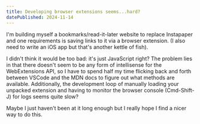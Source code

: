 ```yaml
---
title: Developing browser extensions seems...hard?
datePublished: 2024-11-14
---
```


I'm building myself a bookmarks/read-it-later website to replace Instapaper and one requirements is saving links to it via a browser extension. (I also need to write an iOS app but that's another kettle of fish).

I didn't think it would be too bad: it's just JavaScript right? The problem lies in that there doesn't seem to be any form of intellisense for the WebExtensions API, so I have to spend half my time flicking back and forth between VSCode and the MDN docs to figure out what methods are available. Additionally, the development loop of manually loading your unpacked extension and having to monitor the browser console (Cmd-Shift-J) for logs seems quite slow?

Maybe I just haven't been at it long enough but I really hope I find a nicer way to do this.
